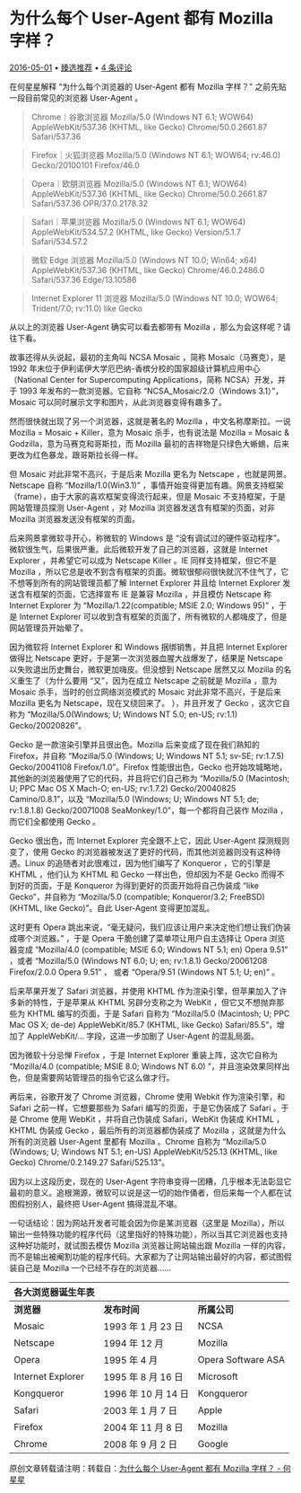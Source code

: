 # 为什么每个 User-Agent 都有 Mozilla 字样？

[2016-05-01](https://hexingxing.cn/user-agent-mozilla/) • [臻选推荐](https://hexingxing.cn/iv/) • [4 条评论](https://hexingxing.cn/user-agent-mozilla/#comments)

在何星星解释 “为什么每个浏览器的 User-Agent 都有 Mozilla 字样？” 之前先贴一段目前常见的浏览器 User-Agent 。

 

> Chrome｜谷歌浏览器
> Mozilla/5.0 (Windows NT 6.1; WOW64) AppleWebKit/537.36 (KHTML, like Gecko) Chrome/50.0.2661.87 Safari/537.36

> Firefox｜火狐浏览器
> Mozilla/5.0 (Windows NT 6.1; WOW64; rv:46.0) Gecko/20100101 Firefox/46.0

> Opera｜欧朋浏览器
> Mozilla/5.0 (Windows NT 6.1; WOW64) AppleWebKit/537.36 (KHTML, like Gecko) Chrome/50.0.2661.87 Safari/537.36 OPR/37.0.2178.32

> Safari｜苹果浏览器
> Mozilla/5.0 (Windows NT 6.1; WOW64) AppleWebKit/534.57.2 (KHTML, like Gecko) Version/5.1.7 Safari/534.57.2

> 微软 Edge 浏览器
> Mozilla/5.0 (Windows NT 10.0; Win64; x64) AppleWebKit/537.36 (KHTML, like Gecko) Chrome/46.0.2486.0 Safari/537.36 Edge/13.10586

> Internet Explorer 11 浏览器
> Mozilla/5.0 (Windows NT 10.0; WOW64; Trident/7.0; rv:11.0) like Gecko

 

 

从以上的浏览器 User-Agent 确实可以看去都带有 Mozilla ，那么为会这样呢？请往下看。

故事还得从头说起，最初的主角叫 NCSA Mosaic ，简称 Mosaic（马赛克），是 1992 年末位于伊利诺伊大学厄巴纳-香槟分校的国家超级计算机应用中心（National Center for Supercomputing Applications，简称 NCSA）开发，并于 1993 年发布的一款浏览器。它自称 “NCSA_Mosaic/2.0（Windows 3.1）”，Mosaic 可以同时展示文字和图片，从此浏览器变得有趣多了。

然而很快就出现了另一个浏览器，这就是著名的 Mozilla ，中文名称摩斯拉。一说 Mozilla = Mosaic + Killer，意为 Mosaic 杀手，也有说法是 Mozilla = Mosaic & Godzilla，意为马赛克和哥斯拉，而 Mozilla 最初的吉祥物是只绿色大蜥蜴，后来更改为红色暴龙，跟哥斯拉长得一样。

但 Mosaic 对此非常不高兴，于是后来 Mozilla 更名为 Netscape ，也就是网景。Netscape 自称 “Mozilla/1.0(Win3.1)” ，事情开始变得更加有趣。网景支持框架（frame），由于大家的喜欢框架变得流行起来，但是 Mosaic 不支持框架，于是网站管理员探测 User-Agent ，对 Mozilla 浏览器发送含有框架的页面，对非 Mozilla 浏览器发送没有框架的页面。

后来网景拿微软寻开心，称微软的 Windows 是 “没有调试过的硬件驱动程序”。微软很生气，后果很严重。此后微软开发了自己的浏览器，这就是 Internet Explorer ，并希望它可以成为 Netscape Killer 。IE 同样支持框架，但它不是 Mozilla ，所以它总是收不到含有框架的页面。微软很郁闷很快就沉不住气了，它不想等到所有的网站管理员都了解 Internet Explorer 并且给 Internet Explorer 发送含有框架的页面，它选择宣布 IE 是兼容 Mozilla ，并且模仿 Netscape 称 Internet Explorer 为 “Mozilla/1.22(compatible; MSIE 2.0; Windows 95)” ，于是 Internet Explorer 可以收到含有框架的页面了，所有微软的人都嗨皮了，但是网站管理员开始晕了。

因为微软将 Internet Explorer 和 Windows 捆绑销售，并且把 Internet Explorer 做得比 Netscape 更好，于是第一次浏览器血腥大战爆发了，结果是 Netscape 以失败退出历史舞台，微软更加嗨皮。但没想到 Netscape 居然又以 Mozilla 的名义重生了（为什么要用 “又”，因为在成立 Netscape 之前就是 Mozilla ，意为 Mosaic 杀手，当时的创立网络浏览模式的 Mosaic 对此非常不高兴，于是后来 Mozilla 更名为 Netscape，现在又绕回来了。 ），并且开发了 Gecko ，这次它自称为 “Mozilla/5.0(Windows; U; Windows NT 5.0; en-US; rv:1.1) Gecko/20020826”。

Gecko 是一款渲染引擎并且很出色。Mozilla 后来变成了现在我们熟知的 Firefox，并自称 “Mozilla/5.0 (Windows; U; Windows NT 5.1; sv-SE; rv:1.7.5) Gecko/20041108 Firefox/1.0”。Firefox 性能很出色，Gecko 也开始攻城略地，其他新的浏览器使用了它的代码，并且将它们自己称为 “Mozilla/5.0 (Macintosh; U; PPC Mac OS X Mach-O; en-US; rv:1.7.2) Gecko/20040825 Camino/0.8.1”，以及 “Mozilla/5.0 (Windows; U; Windows NT 5.1; de; rv:1.8.1.8) Gecko/20071008 SeaMonkey/1.0”，每一个都将自己装作 Mozilla ，而它们全都使用 Gecko 。

Gecko 很出色，而 Internet Explorer 完全跟不上它，因此 User-Agent 探测规则变了，使用 Gecko 的浏览器被发送了更好的代码，而其他浏览器则没有这种待遇。Linux 的追随者对此很难过，因为他们编写了 Konqueror ，它的引擎是 KHTML ，他们认为 KHTML 和 Gecko 一样出色，但却因为不是 Gecko 而得不到好的页面，于是 Konqueror 为得到更好的页面开始将自己伪装成 “like Gecko”，并自称为 “Mozilla/5.0 (compatible; Konqueror/3.2; FreeBSD) (KHTML, like Gecko)”。自此 User-Agent 变得更加混乱。

这时更有 Opera 跳出来说，“毫无疑问，我们应该让用户来决定他们想让我们伪装成哪个浏览器。” ，于是 Opera 干脆创建了菜单项让用户自主选择让 Opera 浏览器变成 “Mozilla/4.0 (compatible; MSIE 6.0; Windows NT 5.1; en) Opera 9.51” ，或者 “Mozilla/5.0 (Windows NT 6.0; U; en; rv:1.8.1) Gecko/20061208 Firefox/2.0.0 Opera 9.51” ， 或者 “Opera/9.51 (Windows NT 5.1; U; en)” 。

后来苹果开发了 Safari 浏览器，并使用 KHTML 作为渲染引擎，但苹果加入了许多新的特性，于是苹果从 KHTML 另辟分支称之为 WebKit ，但它又不想抛弃那些为 KHTML 编写的页面，于是 Safari 自称为 “Mozilla/5.0 (Macintosh; U; PPC Mac OS X; de-de) AppleWebKit/85.7 (KHTML, like Gecko) Safari/85.5”，增加了 AppleWebKit/… 字段，这进一步加剧了 User-Agent 的混乱局面。

因为微软十分忌惮 Firefox ，于是 Internet Explorer 重装上阵，这次它自称为 “Mozilla/4.0 (compatible; MSIE 8.0; Windows NT 6.0) ”，并且渲染效果同样出色，但是需要网站管理员的指令它这么做才行。

再后来，谷歌开发了 Chrome 浏览器，Chrome 使用 Webkit 作为渲染引擎，和 Safari 之前一样，它想要那些为 Safari 编写的页面，于是它伪装成了 Safari 。于是 Chrome 使用 WebKit ，并将自己伪装成 Safari，WebKit 伪装成 KHTML ，KHTML 伪装成 Gecko ，最后所有的浏览器都伪装成了 Mozilla ，这就是为什么所有的浏览器 User-Agent 里都有 Mozilla 。Chrome 自称为 “Mozilla/5.0 (Windows; U; Windows NT 5.1; en-US) AppleWebKit/525.13 (KHTML, like Gecko) Chrome/0.2.149.27 Safari/525.13”。

因为以上这段历史，现在的 User-Agent 字符串变得一团糟，几乎根本无法彰显它最初的意义。追根溯源，微软可以说是这一切的始作俑者，但后来每一个人都在试图假扮别人，最终把 User-Agent 搞得混乱不堪。

一句话结论：因为网站开发者可能会因为你是某浏览器（这里是 Mozilla），所以输出一些特殊功能的程序代码（这里指好的特殊功能），所以当其它浏览器也支持这种好功能时，就试图去模仿 Mozilla 浏览器让网站输出跟 Mozilla 一样的内容，而不是输出被阉割功能的程序代码。大家都为了让网站输出最好的内容，都试图假装自己是 Mozilla 一个已经不存在的浏览器……

  

| **各大浏览器诞生年表** |                     |                    |
| ---------------------- | ------------------- | ------------------ |
| **浏览器**             | **发布时间**        | **所属公司**       |
| Mosaic                 | 1993 年 1 月 23 日  | NCSA               |
| Netscape               | 1994 年 12 月       | Mozilla            |
| Opera                  | 1995 年 4 月        | Opera Software ASA |
| Internet Explorer      | 1995 年 8 月 16 日  | Microsoft          |
| Kongqueror             | 1996 年 10 月 14 日 | Kongqueror         |
| Safari                 | 2003 年 1 月 7 日   | Apple              |
| Firefox                | 2004 年 11 月 8 日  | Mozilla            |
| Chrome                 | 2008 年 9 月 2 日   | Google             |



原创文章转载请注明：转载自：[为什么每个 User-Agent 都有 Mozilla 字样？ - 何星星](https://hexingxing.cn/user-agent-mozilla/)

